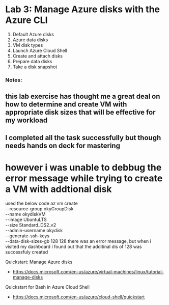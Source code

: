 # Lab 3: Manage Azure disks with the Azure CLI

1. Default Azure disks
2. Azure data disks
3. VM disk types
4. Launch Azure Cloud Shell
5. Create and attach disks
6. Prepare data disks
7. Take a disk snapshot

### Notes:

## this lab exercise has thought me a great deal on how to determine and create VM with appropriate disk sizes that will be effective for my workload

## I completed all the task successfully but though needs hands on deck for mastering

# however i was unable to debbug the error message while trying to create a VM with addtional disk
used the below code
az vm create \
--resource-group okyGroupDisk \
--name okydiskVM \
--image UbuntuLTS \
--size Standard_DS2_v2 \
--admin-username okydisk \
--generate-ssh-keys \
--data-disk-sizes-gb 128 128
there was an error message, but when i visited my dashboard i found out that the additinal dis of 128 was successfuly created

Quickstart: Manage Azure disks
* https://docs.microsoft.com/en-us/azure/virtual-machines/linux/tutorial-manage-disks

Quickstart for Bash in Azure Cloud Shell
* https://docs.microsoft.com/en-us/azure/cloud-shell/quickstart